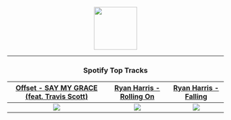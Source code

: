 <p align="center">
  <a href="https://www.tobiasmichael.de">
    <img src="https://tobiasmichael.de/assets/logo.gif" width="100" height="100"/>
  </a>
</p>

---

<h3 align="center">Spotify Top Tracks</h3>

[Offset - SAY MY GRACE (feat. Travis Scott)](https://open.spotify.com/track/0ehWnMVmks5b25ZjFkFSop)|[Ryan Harris - Rolling On](https://open.spotify.com/track/5QZHOS6ipp8liMXtvzIscD)|[Ryan Harris - Falling](https://open.spotify.com/track/1D2bwibwzhgdtd4XOEay8Y)
:---:|:----:|:----:
<img src="https://i.scdn.co/image/ab67616d00001e0246e6e03db05d25f493b57656"/>|<img src="https://i.scdn.co/image/ab67616d00001e025a0c300c766f6fb9d574e863"/>|<img src="https://i.scdn.co/image/ab67616d00001e028b2c15749ae1935d236a32a6"/>